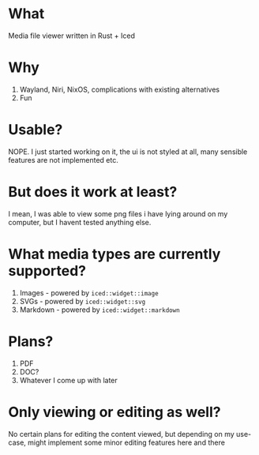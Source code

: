 # What
Media file viewer written in Rust + Iced

# Why
1. Wayland, Niri, NixOS, complications with existing alternatives
2. Fun

# Usable?
NOPE. I just started working on it, the ui is not styled at all, many sensible features are not implemented etc.

# But does it work at least?
I mean, I was able to view some png files i have lying around on my computer, but I havent tested anything else.

# What media types are currently supported?
1. Images - powered by `iced::widget::image`
2. SVGs - powered by `iced::widget::svg`
3. Markdown - powered by `iced::widget::markdown`

# Plans?
1. PDF
2. DOC?
3. Whatever I come up with later

# Only viewing or editing as well?
No certain plans for editing the content viewed, but depending on my use-case, might implement some minor 
editing features here and there
